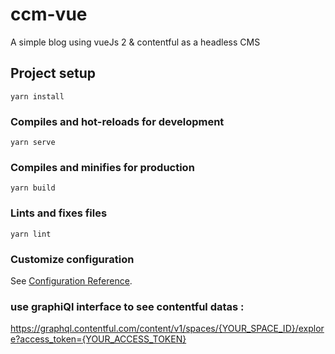 # ccm-vue
A simple blog using vueJs 2 & contentful as a headless CMS
## Project setup
```
yarn install
```

### Compiles and hot-reloads for development
```
yarn serve
```

### Compiles and minifies for production
```
yarn build
```

### Lints and fixes files
```
yarn lint
```

### Customize configuration
See [Configuration Reference](https://cli.vuejs.org/config/).

### use graphiQl interface to see contentful datas : 
https://graphql.contentful.com/content/v1/spaces/{YOUR_SPACE_ID}/explore?access_token={YOUR_ACCESS_TOKEN}